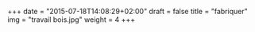 +++
date = "2015-07-18T14:08:29+02:00"
draft = false
title = "fabriquer"
img = "travail bois.jpg"
weight = 4
+++


